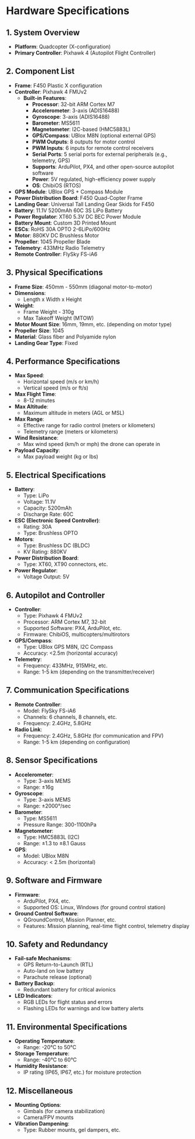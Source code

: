 # Hardware Specifications

## 1. System Overview
- **Platform**: Quadcopter (X-configuration)
- **Primary Controller**: Pixhawk 4 (Autopilot Flight Controller)

## 2. Component List

- **Frame**: F450 Plastic X configuration
- **Controller**: Pixhawk 4 FMUv2
  - **Built-in Features**:
    - **Processor**: 32-bit ARM Cortex M7
    - **Accelerometer**: 3-axis (ADIS16488)
    - **Gyroscope**: 3-axis (ADIS16488)
    - **Barometer**: MS5611
    - **Magnetometer**: I2C-based (HMC5883L)
    - **GPS/Compass**: UBlox M8N (optional external GPS)
    - **PWM Outputs**: 8 outputs for motor control
    - **PWM Inputs**: 6 inputs for remote control receivers
    - **Serial Ports**: 5 serial ports for external peripherals (e.g., telemetry, GPS)
    - **Supports**: ArduPilot, PX4, and other open-source autopilot software
    - **Power**: 5V regulated, high-efficiency power supply
    - **OS**: ChibiOS (RTOS)
- **GPS Module**: UBlox GPS + Compass Module
- **Power Distribution Board**: F450 Quad-Copter Frame
- **Landing Gear**: Universal Tall Landing Gear Skids for F450
- **Battery**: 11.1V 5200mAh 60C 3S LiPo Battery
- **Power Regulator**: XT60 5.3V DC BEC Power Module
- **Battery Mount**: Custom 3D Printed Mount
- **ESCs**: RoHS 30A OPTO 2-6LiPo/600Hz
- **Motor**: 880KV DC Brushless Motor
- **Propeller**: 1045 Propeller Blade
- **Telemetry**: 433MHz Radio Telemetry
- **Remote Controller**: FlySky FS-iA6
  
## 3. Physical Specifications
- **Frame Size**: 450mm - 550mm (diagonal motor-to-motor)
- **Dimensions**:
  - Length x Width x Height
- **Weight**:
  - Frame Weight - 310g
  - Max Takeoff Weight (MTOW)
- **Motor Mount Size**: 16mm, 19mm, etc. (depending on motor type)
- **Propeller Size**: 1045
- **Material**: Glass fiber and Polyamide nylon
- **Landing Gear Type**: Fixed

## 4. Performance Specifications
- **Max Speed**:
  - Horizontal speed (m/s or km/h)
  - Vertical speed (m/s or ft/s)
- **Max Flight Time**:
  - 8-12 minutes
- **Max Altitude**:
  - Maximum altitude in meters (AGL or MSL)
- **Max Range**:
  - Effective range for radio control (meters or kilometers)
  - Telemetry range (meters or kilometers)
- **Wind Resistance**:
  - Max wind speed (km/h or mph) the drone can operate in
- **Payload Capacity**:
  - Max payload weight (kg or lbs)

## 5. Electrical Specifications
- **Battery**:
  - Type: LiPo
  - Voltage: 11.1V
  - Capacity: 5200mAh
  - Discharge Rate: 60C
- **ESC (Electronic Speed Controller)**:
  - Rating: 30A
  - Type: Brushless OPTO
- **Motors**:
  - Type: Brushless DC (BLDC)
  - KV Rating: 880KV
- **Power Distribution Board**:
  - Type: XT60, XT90 connectors, etc.
- **Power Regulator**:
  - Voltage Output: 5V

## 6. Autopilot and Controller
- **Controller**:
  - Type: Pixhawk 4 FMUv2
  - Processor: ARM Cortex M7, 32-bit
  - Supported Software: PX4, ArduPilot, etc.
  - Firmware: ChibiOS, multicopters/multirotors
- **GPS/Compass**:
  - Type: UBlox GPS M8N, I2C Compass
  - Accuracy: <2.5m (horizontal accuracy)
- **Telemetry**:
  - Frequency: 433MHz, 915MHz, etc.
  - Range: 1-5 km (depending on the transmitter/receiver)

## 7. Communication Specifications
- **Remote Controller**:
  - Model: FlySky FS-iA6
  - Channels: 6 channels, 8 channels, etc.
  - Frequency: 2.4GHz, 5.8GHz
- **Radio Link**:
  - Frequency: 2.4GHz, 5.8GHz (for communication and FPV)
  - Range: 1-5 km (depending on configuration)

## 8. Sensor Specifications
- **Accelerometer**:
  - Type: 3-axis MEMS
  - Range: ±16g
- **Gyroscope**:
  - Type: 3-axis MEMS
  - Range: ±2000°/sec
- **Barometer**:
  - Type: MS5611
  - Pressure Range: 300-1100hPa
- **Magnetometer**:
  - Type: HMC5883L (I2C)
  - Range: ±1.3 to ±8.1 Gauss
- **GPS**:
  - Model: UBlox M8N
  - Accuracy: < 2.5m (horizontal)

## 9. Software and Firmware
- **Firmware**:
  - ArduPilot, PX4, etc.
  - Supported OS: Linux, Windows (for ground control station)
- **Ground Control Software**:
  - QGroundControl, Mission Planner, etc.
  - Features: Mission planning, real-time flight control, telemetry display

## 10. Safety and Redundancy
- **Fail-safe Mechanisms**:
  - GPS Return-to-Launch (RTL)
  - Auto-land on low battery
  - Parachute release (optional)
- **Battery Backup**:
  - Redundant battery for critical avionics
- **LED Indicators**:
  - RGB LEDs for flight status and errors
  - Flashing LEDs for warnings and low battery alerts

## 11. Environmental Specifications
- **Operating Temperature**:
  - Range: -20°C to 50°C
- **Storage Temperature**:
  - Range: -40°C to 60°C
- **Humidity Resistance**:
  - IP rating (IP65, IP67, etc.) for moisture protection

## 12. Miscellaneous
- **Mounting Options**:
  - Gimbals (for camera stabilization)
  - Camera/FPV mounts
- **Vibration Dampening**:
  - Type: Rubber mounts, gel dampers, etc.
